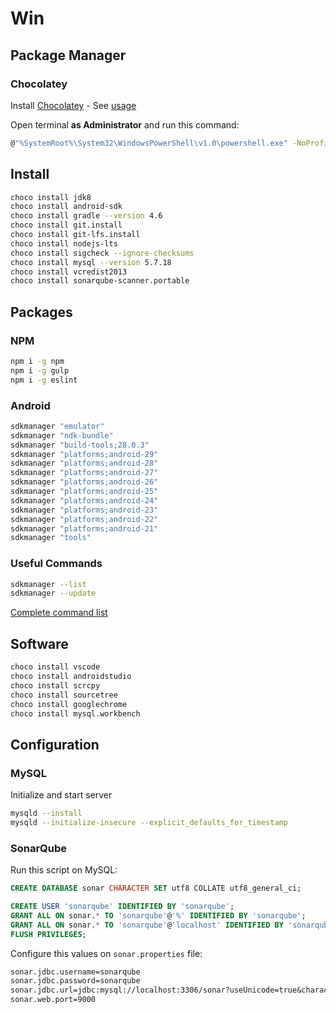 # Win

## Package Manager

### Chocolatey

Install [Chocolatey](https://chocolatey.org/) - See [usage](https://chocolatey.org/docs/commandslist)

Open terminal **as Administrator** and run this command:

```bash
@"%SystemRoot%\System32\WindowsPowerShell\v1.0\powershell.exe" -NoProfile -InputFormat None -ExecutionPolicy Bypass -Command "iex ((New-Object System.Net.WebClient).DownloadString('https://chocolatey.org/install.ps1'))" && SET "PATH=%PATH%;%ALLUSERSPROFILE%\chocolatey\bin"
```

## Install

```bash
choco install jdk8
choco install android-sdk
choco install gradle --version 4.6
choco install git.install
choco install git-lfs.install
choco install nodejs-lts
choco install sigcheck --ignore-checksums
choco install mysql --version 5.7.18
choco install vcredist2013
choco install sonarqube-scanner.portable
```

## Packages

### NPM

```bash
npm i -g npm
npm i -g gulp
npm i -g eslint
```

### Android

```bash
sdkmanager "emulator"
sdkmanager "ndk-bundle"
sdkmanager "build-tools;28.0.3"
sdkmanager "platforms;android-29"
sdkmanager "platforms;android-28"
sdkmanager "platforms;android-27"
sdkmanager "platforms;android-26"
sdkmanager "platforms;android-25"
sdkmanager "platforms;android-24"
sdkmanager "platforms;android-23"
sdkmanager "platforms;android-22"
sdkmanager "platforms;android-21"
sdkmanager "tools"
```

### Useful Commands

```bash
sdkmanager --list
sdkmanager --update
```

[Complete command list](https://developer.android.com/studio/command-line/sdkmanager)

## Software

```bash
choco install vscode
choco install androidstudio
choco install scrcpy
choco install sourcetree
choco install googlechrome
choco install mysql.workbench
```

## Configuration

### MySQL

Initialize and start server

```bash
mysqld --install
mysqld --initialize-insecure --explicit_defaults_for_timestamp
```

### SonarQube

Run this script on MySQL:

```sql
CREATE DATABASE sonar CHARACTER SET utf8 COLLATE utf8_general_ci;

CREATE USER 'sonarqube' IDENTIFIED BY 'sonarqube';
GRANT ALL ON sonar.* TO 'sonarqube'@'%' IDENTIFIED BY 'sonarqube';
GRANT ALL ON sonar.* TO 'sonarqube'@'localhost' IDENTIFIED BY 'sonarqube';
FLUSH PRIVILEGES;
```

Configure this values on `sonar.properties` file:

```txt
sonar.jdbc.username=sonarqube
sonar.jdbc.password=sonarqube
sonar.jdbc.url=jdbc:mysql://localhost:3306/sonar?useUnicode=true&characterEncoding=utf8&rewriteBatchedStatements=true&useConfigs=maxPerformance&useSSL=false
sonar.web.port=9000
```
